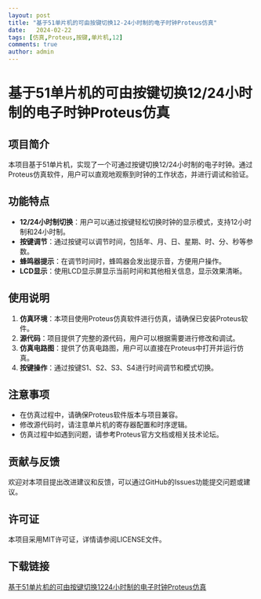 ```yaml
---
layout: post
title: "基于51单片机的可由按键切换12-24小时制的电子时钟Proteus仿真"
date:   2024-02-22
tags: [仿真,Proteus,按键,单片机,12]
comments: true
author: admin
---
```

# 基于51单片机的可由按键切换12/24小时制的电子时钟Proteus仿真

## 项目简介

本项目基于51单片机，实现了一个可通过按键切换12/24小时制的电子时钟。通过Proteus仿真软件，用户可以直观地观察到时钟的工作状态，并进行调试和验证。

## 功能特点

- **12/24小时制切换**：用户可以通过按键轻松切换时钟的显示模式，支持12小时制和24小时制。
- **按键调节**：通过按键可以调节时间，包括年、月、日、星期、时、分、秒等参数。
- **蜂鸣器提示**：在调节时间时，蜂鸣器会发出提示音，方便用户操作。
- **LCD显示**：使用LCD显示屏显示当前时间和其他相关信息，显示效果清晰。

## 使用说明

1. **仿真环境**：本项目使用Proteus仿真软件进行仿真，请确保已安装Proteus软件。
2. **源代码**：项目提供了完整的源代码，用户可以根据需要进行修改和调试。
3. **仿真电路图**：提供了仿真电路图，用户可以直接在Proteus中打开并运行仿真。
4. **按键操作**：通过按键S1、S2、S3、S4进行时间调节和模式切换。

## 注意事项

- 在仿真过程中，请确保Proteus软件版本与项目兼容。
- 修改源代码时，请注意单片机的寄存器配置和时序逻辑。
- 仿真过程中如遇到问题，请参考Proteus官方文档或相关技术论坛。

## 贡献与反馈

欢迎对本项目提出改进建议和反馈，可以通过GitHub的Issues功能提交问题或建议。

## 许可证

本项目采用MIT许可证，详情请参阅LICENSE文件。

## 下载链接

[基于51单片机的可由按键切换1224小时制的电子时钟Proteus仿真](https://pan.quark.cn/s/6e915ecac87c)
